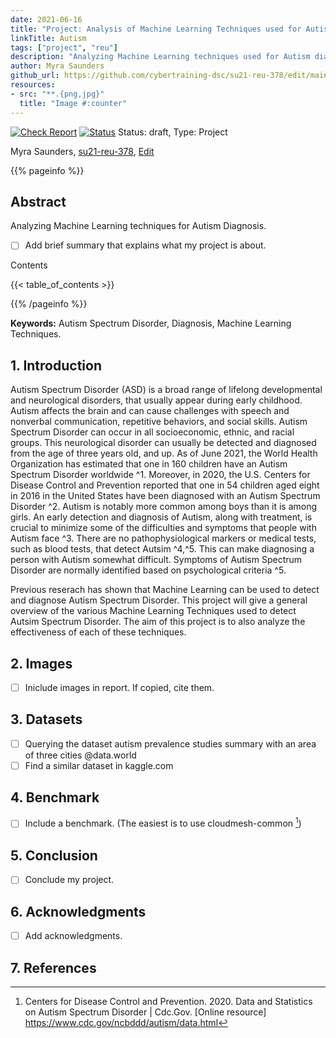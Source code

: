 ```yaml
---
date: 2021-06-16
title: "Project: Analysis of Machine Learning Techniques used for Autism Spectrum Disorder Diagnosis"
linkTitle: Autism
tags: ["project", "reu"]
description: "Analyzing Machine Learning techniques used for Autism diagnosis"
author: Myra Saunders
github_url: https://github.com/cybertraining-dsc/su21-reu-378/edit/main/project/index.md
resources:
- src: "**.{png,jpg}"
  title: "Image #:counter"
---
```


[![Check Report](https://github.com/cybertraining-dsc/su21-reu-378/workflows/Check%20Report/badge.svg)](https://github.com/cybertraining-dsc/su21-reu-378/actions)
[![Status](https://github.com/cybertraining-dsc/su21-reu-378/workflows/Status/badge.svg)](https://github.com/cybertraining-dsc/su21-reu-378/actions)
Status: draft, Type: Project


Myra Saunders, [su21-reu-378](https://github.com/cybertraining-dsc/su21-reu-378), [Edit](https://github.com/cybertraining-dsc/su21-reu-378/blob/main/project/index.md)

{{% pageinfo %}}

## Abstract

Analyzing Machine Learning techniques for Autism Diagnosis.
- [ ] Add brief summary that explains what my project is about.

Contents

{{< table_of_contents >}}

{{% /pageinfo %}}

**Keywords:** Autism Spectrum Disorder, Diagnosis, Machine Learning Techniques. 

## 1. Introduction

Autism Spectrum Disorder (ASD) is a broad range of lifelong developmental and neurological disorders, that usually appear during early childhood. Autism affects the brain and can cause challenges with speech and nonverbal communication, repetitive behaviors, and social skills. Autism Spectrum Disorder can occur in all socioeconomic, ethnic, and racial groups. This neurological disorder can usually be detected and diagnosed from the age of three years old, and up. As of June 2021, the World Health Organization has estimated that one in 160 children have an Autism Spectrum Disorder worldwide ^1. Moreover, in 2020, the U.S. Centers for Disease Control and Prevention reported that one in 54 children aged eight in 2016 in the United States have been diagnosed with an Autism Spectrum Disorder ^2. Autism is notably more common among boys than it is among girls. An early detection and diagnosis of Autism, along with treatment, is crucial to minimize some of the difficulties and symptoms that people with Autism face ^3. There are no pathophysiological markers or medical tests, such as blood tests, that detect Autsim ^4,^5. This can make diagnosing a person with Autism somewhat difficult. Symptoms of Autism Spectrum Disorder are normally identified based on psychological criteria ^5. 

Previous reserach has shown that Machine Learning can be used to detect and diagnose Autism Spectrum Disorder. This project will give a general overview of the various Machine Learning Techniques used to detect Autsim Spectrum Disorder. The aim of this project is to also analyze the effectiveness of each of these techniques. 

## 2. Images

- [ ] Iniclude images in report. If copied, cite them.

## 3. Datasets

- [ ] Querying the dataset autism prevalence studies summary with an area of three cities @data.world
- [ ] Find a similar dataset in kaggle.com

## 4. Benchmark

- [ ] Include a benchmark. (The easiest is to use cloudmesh-common [^2])
 
## 5. Conclusion

- [ ] Conclude my project.

## 6. Acknowledgments

- [ ] Add acknowledgments.

## 7. References

[^1]: World Health Organization. 2021. Autism spectrum disorders, [Online resource] https://www.who.int/news-room/fact-sheets/detail/autism-spectrum-disorders

[^2]: Centers for Disease Control and Prevention. 2020. Data and Statistics on Autism Spectrum Disorder | Cdc.Gov. [Online resource] https://www.cdc.gov/ncbddd/autism/data.html

[^3]: Raj, S., and Masood, S., 2020. Analysis and Detection of Autism Spectrum Disorder Using Machine Learning Techniques, [Online resource] https://reader.elsevier.com/reader/sd/pii/S1877050920308656?token=D9747D2397E831563D1F58D80697D9016C30AAC6074638AA926D06E86426CE4CBF7932313AD5C3504440AFE0112F3868&originRegion=us-east-1&originCreation=20210704171932

[^4]: 

[^5]: Khodatars, M., Shoeibi, A., Ghassemi, N., Jafari, M., Khadem, A., Sadeghi, D., Moridian, P., Hussain, S., Alizadehsani, R., Zare, A., Khosravi, A., Nahavandi, S., Acharya, U. R., Berk, M., 2020. Deep Learning for Neuroimaging-based Diagnosis and Rehabilitation of Autism Spectrum Disorder: A Review. [Online resource] https://arxiv.org/pdf/2007.01285.pdf
